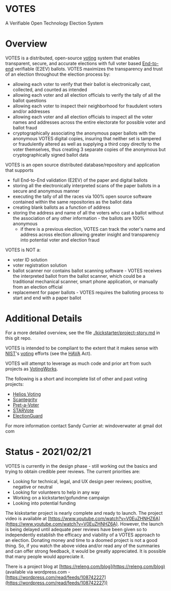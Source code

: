 # VOTES

A Verifiable Open Technology Election System

# Overview

VOTES is a distributed, open-source [voting](https://en.wikipedia.org/wiki/Voting) system that enables transparent, secure, and accurate elections with full voter based [End-to-end](https://en.wikipedia.org/wiki/End-to-end_auditable_voting_systems) verifiable (E2EV) ballots.  VOTES maximizes the transparency and trust of an election throughout the election process by:

* allowing each voter to verify that their ballot is electronically cast, collected, and counted as intended
* allowing each voter and all election officials to verify the tally of all the ballot questions
* allowing each voter to inspect their neighborhood for fraudulent voters and/or addresses
* allowing each voter and all election officials to inspect all the voter names and addresses across the entire electorate for possible voter and ballot fraud
* cryptographically associating the anonymous paper ballots with the anonymous VOTES digital copies, insuring that neither set is tampered or fraudulently altered as well as supplying a third copy directly to the voter themselves, thus creating 3 separate copies of the anonymous but cryptographically signed ballot data

VOTES is an open source distributed database/repository and application that supports

* full End-to-End validation (E2EV) of the paper and digital ballots
* storing all the electronically interpreted scans of the paper ballots in a secure and anonymous manner
* executing the tally of all the races via 100% open source software contained within the same repositories as the ballot data
* creating blank ballots as a function of address
* storing the address and name of all the voters who cast a ballot without the association of any other information - the ballots are 100% anonymous
    * if there is a previous election, VOTES can track the voter's name and address across election allowing greater insight and transparency into potential voter and election fraud


VOTES is NOT a:

* voter ID solution
* voter registration solution
* ballot scanner nor contains ballot scanning software - VOTES receives the interpreted ballot from the ballot scanner, which could be a traditional mechanical scanner, smart phone application, or manually from an election official
* replacement for paper ballots - VOTES requires the balloting process to start and end with a paper ballot

# Additional Details

For a more detailed overview, see the file [./kickstarter/project-story.md](./kickstarter/project-story.md) in this git repo.

VOTES is intended to be compliant to the extent that it makes sense with [NIST](https://en.wikipedia.org/wiki/National_Institute_of_Standards_and_Technology)'s [voting](https://www.nist.gov/itl/voting) efforts (see the [HAVA](https://en.wikipedia.org/wiki/Help_America_Vote_Act) Act).

VOTES will attempt to leverage as much code and prior art from such projects as [VotingWorks](https://voting.works/).

The following is a short and incomplete list of other and past voting projects:
* [Helios Voting](https://heliosvoting.org/) 
* [Scantegrity](https://en.wikipedia.org/wiki/Scantegrity) 
* [Pret-a-Voter](https://en.wikipedia.org/wiki/Pr%C3%AAt_%C3%A0_Voter) 
* [STARVote](https://www.usenix.org/conference/evtwote13/workshop-program/presentation/bell) 
* [ElectionGuard](https://freeandfair.us/electionguard/) 

For more information contact Sandy Currier at:  windoverwater at gmail dot com

# Status - 2021/02/21

VOTES is currently in the design phase - still working out the basics and trying to obtain credible peer reviews.  The current priorities are:
* Looking for technical, legal, and UX design peer reviews; positive, negative or neutral
* Looking for volunteers to help in any way
* Working on a kickstarter/gofundme campaign
* Looking into potential funding

The kiskstarter project is nearly complete and ready to launch.  The project video is available at [https://www.youtube.com/watch?v=V0EuZHNHZ6A](https://www.youtube.com/watch?v=V0EuZHNHZ6A).  However, the launch is being delayed until adequate peer reviews have been given so to independently establish the efficacy and viability of a VOTES approach to an election.  Donating money and time to a doomed project is not a good thing.  So, if you watch the above videa and/or read any of the summaries and can offer strong feedback, it would be greatly appreciated.  It is possible that many people would appreciate it.

There is a project blog at [https://releng.com/blog](https://releng.com/blog) (available via wordpress.com - [https://wordpress.com/read/feeds/108742227](https://wordpress.com/read/feeds/108742227))
